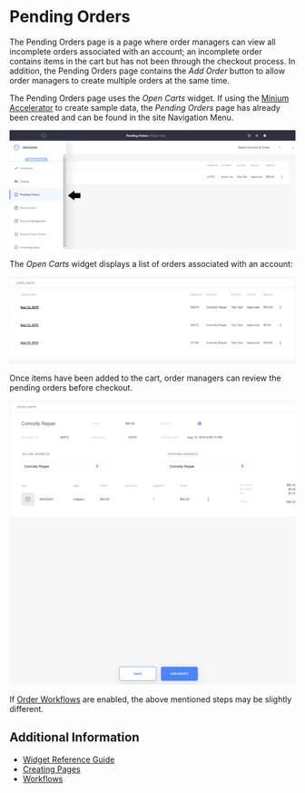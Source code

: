 # Pending Orders

The Pending Orders page is a page where order managers can view all incomplete orders associated with an account; an incomplete order contains items in the cart but has not been through the checkout process. In addition, the Pending Orders page contains the _Add Order_ button to allow order managers to create multiple orders at the same time.

The Pending Orders page uses the _Open Carts_ widget. If using the [Minium Accelerator](../../../getting-started/accelerators/using-the-minium-accelerator-to-jump-start-your-b2b-store/README.md) to create sample data, the _Pending Orders_ page has already been created and can be found in the site Navigation Menu.

![Pending Orders page](./pending-orders/images/01.png)

The _Open Carts_ widget displays a list of orders associated with an account:

![Open Carts widget](./pending-orders/images/02.png)

Once items have been added to the cart, order managers can review the pending orders before checkout.

![Reviewing pending orders](./pending-orders/images/04.png)

If [Order Workflows](../../../sales/order-management/order-workflows/README.md) are enabled, the above mentioned steps may be slightly different.

## Additional Information

* [Widget Reference Guide](../content/widget-reference.md)
* [Creating Pages](https://help.liferay.com/hc/en-us/articles/360018171291-Creating-Pages)
* [Workflows](../../../sales/order-management/order-workflows/README.md)
